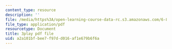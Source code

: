```yaml
---
content_type: resource
description: ''
file: /media/https%3A/open-learning-course-data-rc.s3.amazonaws.com/6-849-geometric-folding-algorithms-linkages-origami-polyhedra-fall-2012/a2a101bfbee7f97dd016af1e679b6f6a_FEmDxtkee_0.pdf
file_type: application/pdf
resourcetype: Document
title: 3play pdf file
uid: a2a101bf-bee7-f97d-d016-af1e679b6f6a
---
```

